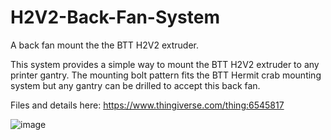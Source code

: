 # H2V2-Back-Fan-System
A back fan mount the the BTT H2V2 extruder.

This system provides a simple way to mount the BTT H2V2 extruder to any printer gantry. The mounting bolt pattern fits the BTT Hermit crab mounting system but any gantry can be drilled to accept this back fan. 

Files and details here:
https://www.thingiverse.com/thing:6545817


![image](https://github.com/BigToyBox/H2V2-Back-Fan-System/assets/120577343/d98f33ba-5f36-4cca-9496-9d791bbacc9c)
